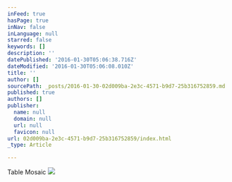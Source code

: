 ```yaml
---
inFeed: true
hasPage: true
inNav: false
inLanguage: null
starred: false
keywords: []
description: ''
datePublished: '2016-01-30T05:06:38.716Z'
dateModified: '2016-01-30T05:06:08.010Z'
title: ''
author: []
sourcePath: _posts/2016-01-30-02d009ba-2e3c-4571-b9d7-25b316752859.md
published: true
authors: []
publisher:
  name: null
  domain: null
  url: null
  favicon: null
url: 02d009ba-2e3c-4571-b9d7-25b316752859/index.html
_type: Article

---
```

Table Mosaic
![](https://the-grid-user-content.s3-us-west-2.amazonaws.com/cced78ed-90b2-4a28-89f9-539ef3265ab6.png)